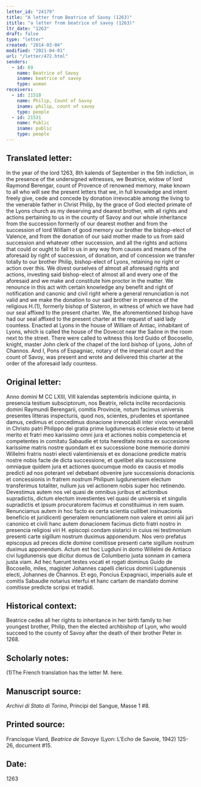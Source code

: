 ```yaml
---
letter_id: "24179"
title: "A letter from Beatrice of Savoy (1263)"
ititle: "a letter from beatrice of savoy (1263)"
ltr_date: "1263"
draft: false
type: "letter"
created: "2014-03-04"
modified: "2021-04-01"
url: "/letter/472.html"
senders:
  - id: 69
    name: Beatrice of Savoy
    iname: beatrice of savoy
    type: woman
receivers:
  - id: 21518
    name: Philip, Count of Savoy
    iname: philip, count of savoy
    type: people
  - id: 21531
    name: Public
    iname: public
    type: people
---
```

<h2> Translated letter:</h2>In the year of the lord 1263, 8th kalends of September in the 5th indiction, in the presence of the undersigned witnesses, we Beatrice, widow of lord Raymond Berengar, count of Provence of renowned memory, make known to all who will see the present letters that we, in full knowledge and intent freely give, cede and concede by donation irrevocable among the living to the venerable father in Christ Philip, by the grace of God elected primate of the Lyons church as my deserving and dearest brother, with all rights and actions pertaining to us in the county of Savoy and our whole inheritance from the succession formerly of our dearest mother and from the succession of lord William of good memory our brother the bishop-elect of Valence, and from the donation of our said mother made to us from said succession and whatever other succession, and all the rights and actions that could or ought to fall to us in any way from causes and means of the aforesaid by right of succession, of donation, and of concession we transfer totally to our brother Philip, bishop-elect of Lyons, retaining no right or action over this.
We divest ourselves of almost all aforesaid rights and actions, investing said bishop-elect of almost all and every one of the aforesaid and we make and constitute him proctor in the matter.  We renounce in this act with certain knowledge any benefit and right of notification and canonic and civil right where a general renunciation is not valid and we make the donation to our said brother in presence of the religious H.(1), formerly bishop of Sisteron, in witness of which we have had our seal affixed to the present charter.
We, the aforementioned bishop have had our seal affixed to the present charter at the request of said lady countess.
Enacted at Lyons in the house of William of Antiac, inhabitant of Lyons, which is called the house of the Dovecot near the Saône in the room next to the street.  There were called to witness this lord Guido of Bocosello, knight, master John clerk of the chapel of the lord bishop of Lyons, John of Channos.  And I, Pons of Espagniac, notary of the imperial court and the count of Savoy, was present and wrote and delivered this charter at the order of the aforesaid lady countess.
<h2 class="mt-4"> Original letter:</h2>Anno domini M CC LXIII, VIII kalendas septembris indicione quinta, in presencia testium subsciptorum, nos Beatrix, relicta inclite recordacionis domini Raymundi Berengarii, comitis Provincie, notum facimus universis presentes litteras inspecturis, quod nos, scientes, prudentes et spontanee damus, cedimus et concedimus donacione irrevocabili inter vivos venerabili in Christo patri Philippo dei gratia prime lugdunensis ecclesie electo ut bene merito et fratri meo karissimo omni jura et actiones nobis competencia et competentes in comitatu Sabaudie et tota hereditate nostra ex succesione karissime matris nostre quondam et ex successione bone memorie domini Willelmi fratris nostri electi valentiniensis et ex donacione predicte matris nostre nobis facte de dicta successione, et quelibet alia successione omniaque quidem jura et actiones quocumque modo ex causis et modis predicti ad nos poterant vel debebant obvenire jure successionis donacionis et concessionis in fratrem nostrum Philipum lugdunensem electum transferimus totaliter, nullum jus vel actionem nobis super hoc retinendo. Devestimus autem nos vel quasi de omnibus juribus et actionibus supradictis, dictum electum investientes vel quasi de universis et singulis supradictis et ipsum procuratorem facimus et constituimus in rem suam. Renunciamus autem in hoc facto ex certa scientia cuilibet insinuacionis beneficio et juridicenti generalem renunciationem non valere et omni alii juri canonico et civili hanc autem donacionem facimus dicto fratri nostro in presencia religiosi viri H. episcopi condam sistarici in cuius rei testimonium presenti carte sigillum nostrum duximus apponendum. Nos vero prefatus episcopus ad preces dicte domine comitisse presenti carte sigillum nostrum duximus apponendum.
Actum est hoc Lugduni in domo Willelmi de Antiaco civi lugdunensis que dicitur domus de Columberio justa sonnam in camera justa viam. Ad hec fuerunt testes vocati et rogati dominus Guido de Bocosello, miles, magister Johannes capelli clericus domini Lugdunensis electi, Johannes de Channos. Et ego, Poncius Expagniaci, imperialis aule et comitis Sabaudie notarius interfui et hanc cartam de mandato domine comitisse predicte scripsi et tradidi.
<h2 class="mt-4"> Historical context:</h2>Beatrice cedes all her rights to inheritance in her birth family to her youngest brother, Philip, then the elected archbishop of Lyon, who would succeed to the county of Savoy after the death of their brother Peter in 1268.
<h2 class="mt-4"> Scholarly notes:</h2>(1)The French translation has the letter M. here.
<h2 class="mt-4"> Manuscript source:</h2><p><em>Archivi di Stato di Torino</em>, Principi del Sangue, Masse 1 #8.</p><h2 class="mt-4"> Printed source:</h2><p>Francisque Viard, <em>Beatrice de Savoye</em> (Lyon: L'Echo de Savoie, 1942) 125-26, document #15.</p><h2 class="mt-4"> Date:</h2>1263